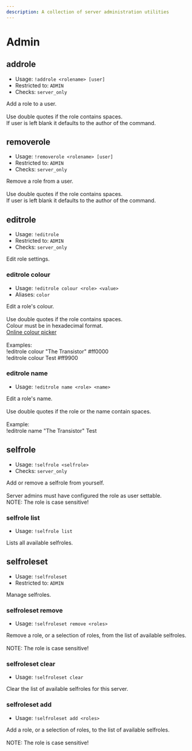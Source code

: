 ```yaml
---
description: A collection of server administration utilities
---
```


# Admin

## addrole

* Usage: `!addrole <rolename> [user]`
* Restricted to: `ADMIN`
* Checks: `server_only`

Add a role to a user.\
\
Use double quotes if the role contains spaces.\
If user is left blank it defaults to the author of the command.

## removerole

* Usage: `!removerole <rolename> [user]`
* Restricted to: `ADMIN`
* Checks: `server_only`

Remove a role from a user.\
\
Use double quotes if the role contains spaces.\
If user is left blank it defaults to the author of the command.

## editrole

* Usage: `!editrole`
* Restricted to: `ADMIN`
* Checks: `server_only`

Edit role settings.

### editrole colour

* Usage: `!editrole colour <role> <value>`
* Aliases: `color`

Edit a role's colour.\
\
Use double quotes if the role contains spaces.\
Colour must be in hexadecimal format.\
[Online colour picker](http://www.w3schools.com/colors/colors\_picker.asp)\
\
Examples:\
!editrole colour "The Transistor" #ff0000\
!editrole colour Test #ff9900

### editrole name

* Usage: `!editrole name <role> <name>`

Edit a role's name.\
\
Use double quotes if the role or the name contain spaces.\
\
Example:\
!editrole name "The Transistor" Test

## selfrole

* Usage: `!selfrole <selfrole>`
* Checks: `server_only`

Add or remove a selfrole from yourself.\
\
Server admins must have configured the role as user settable.\
NOTE: The role is case sensitive!

### selfrole list

* Usage: `!selfrole list`

Lists all available selfroles.

## selfroleset

* Usage: `!selfroleset`
* Restricted to: `ADMIN`

Manage selfroles.

### selfroleset remove

* Usage: `!selfroleset remove <roles>`

Remove a role, or a selection of roles, from the list of available selfroles.\
\
NOTE: The role is case sensitive!

### selfroleset clear

* Usage: `!selfroleset clear`

Clear the list of available selfroles for this server.

### selfroleset add

* Usage: `!selfroleset add <roles>`

Add a role, or a selection of roles, to the list of available selfroles.\
\
NOTE: The role is case sensitive!

